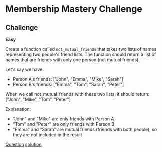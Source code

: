 # Membership Mastery Challenge

## Challenge

**Easy**

Create a function called `not_mutual_friends` that takes two lists of names representing two people's friend lists. The function should return a list of names that are friends with only one person (not mutual friends).

Let's say we have:

* Person A's friends: ["John", "Emma", "Mike", "Sarah"]
* Person B's friends: ["Emma", "Tom", "Sarah", "Peter"]

When we call not_mutual_friends with these two lists, it should return: ["John", "Mike", "Tom", "Peter"]

Explanation:

* "John" and "Mike" are only friends with Person A
* "Tom" and "Peter" are only friends with Person B
* "Emma" and "Sarah" are mutual friends (friends with both people), so they are not included in the result


[Question](q.py) [solution](solution.py)